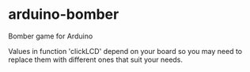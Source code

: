 # arduino-bomber
Bomber game for Arduino

Values in function 'clickLCD' depend on your board so you may need to replace them with different ones that suit your needs.
